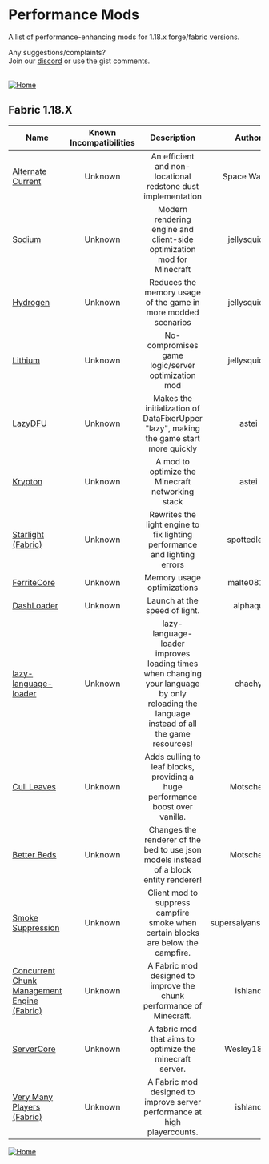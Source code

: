 # Performance Mods
A list of performance-enhancing mods for 1.18.x forge/fabric versions.

Any suggestions/complaints?<br>
Join our [discord](https://discord.gg/8nzHYhVUQS) or use the gist comments.<br><br>

[![Home](https://i.imgur.com/zGuelkW.png)](https://gist.github.com/NordicGamerFE/c89623db94844744b233eac717a71ca5)

## Fabric 1.18.X

| Name | Known Incompatibilities | Description | Author | Environment | [Label](https://gist.github.com/NordicGamerFE/c89623db94844744b233eac717a71ca5#threat-level) |
| --- | :---: | :---: | :---: | :---: | :---: |
| [Alternate Current](https://modrinth.com/mod/alternate-current) | Unknown | An efficient and non-locational redstone dust implementation | Space Walker | Server | none |
| [Sodium](https://modrinth.com/mod/sodium) | Unknown | Modern rendering engine and client-side optimization mod for Minecraft | jellysquid3 | Client | none |
| [Hydrogen](https://modrinth.com/mod/hydrogen) | Unknown | Reduces the memory usage of the game in more modded scenarios | jellysquid3 | Client / Server | none |
| [Lithium](https://modrinth.com/mod/lithium) | Unknown | No-compromises game logic/server optimization mod | jellysquid3 | Client / Server | none |
| [LazyDFU](https://modrinth.com/mod/lazydfu) | Unknown | Makes the initialization of DataFixerUpper "lazy", making the game start more quickly | astei | Client / Server | none |
| [Krypton](https://modrinth.com/mod/krypton) | Unknown | A mod to optimize the Minecraft networking stack | astei | Client / Server | none |
| [Starlight (Fabric)](https://modrinth.com/mod/starlight) | Unknown | Rewrites the light engine to fix lighting performance and lighting errors | spottedleaf | Client / Server | none |
| [FerriteCore](https://modrinth.com/mod/ferrite-core) | Unknown | Memory usage optimizations | malte0811 | Client / Server | none |
| [DashLoader](https://modrinth.com/mod/dashloader) | Unknown | Launch at the speed of light. | alphaqu | Client | none |
| [lazy-language-loader](https://modrinth.com/mod/lazy-language-loader) | Unknown | lazy-language-loader improves loading times when changing your language by only reloading the language instead of all the game resources! | chachy | Client | none |
| [Cull Leaves](https://modrinth.com/mod/cull-leaves) | Unknown | Adds culling to leaf blocks, providing a huge performance boost over vanilla. | Motschen | Client | none |
| [Better Beds](https://modrinth.com/mod/better-beds) | Unknown | Changes the renderer of the bed to use json models instead of a block entity renderer! | Motschen | Client | none |
| [Smoke Suppression](https://modrinth.com/mod/smoke-suppression) | Unknown | Client mod to suppress campfire smoke when certain blocks are below the campfire. | supersaiyansubtlety | Client | none |
| [Concurrent Chunk Management Engine (Fabric)](https://modrinth.com/mod/c2me-fabric) | Unknown | A Fabric mod designed to improve the chunk performance of Minecraft. | ishland | Client / Server | none |
| [ServerCore](https://modrinth.com/mod/servercore) | Unknown | A fabric mod that aims to optimize the minecraft server. | Wesley1808 | Client / Server | none |
| [Very Many Players (Fabric)](https://modrinth.com/mod/vmp-fabric) | Unknown | A Fabric mod designed to improve server performance at high playercounts. | ishland | Client / Server | none |



[![Home](https://i.imgur.com/zGuelkW.png)](https://gist.github.com/NordicGamerFE/c89623db94844744b233eac717a71ca5)
